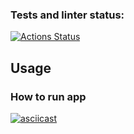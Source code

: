 ### Tests and linter status:
[![Actions Status](https://github.com/anorone/frontend-testing-react-project-70/actions/workflows/hexlet-check.yml/badge.svg)](https://github.com/anorone/frontend-testing-react-project-70/actions)

## Usage
### How to run app
[![asciicast](https://asciinema.org/a/742414.svg)](https://asciinema.org/a/742414)
